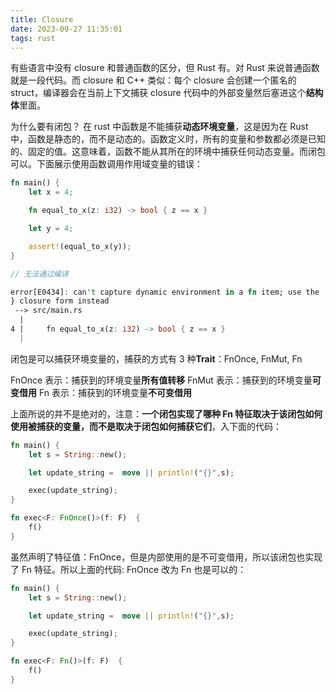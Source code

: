```yaml
---
title: Closure
date: 2023-09-27 11:35:01
tags: rust
---
```


有些语言中没有 closure 和普通函数的区分，但 Rust 有。对 Rust 来说普通函数就是一段代码。而 closure 和 C++ 类似：每个 closure 会创建一个匿名的 struct，编译器会在当前上下文捕获 closure 代码中的外部变量然后塞进这个**结构体**里面。

为什么要有闭包？
在 rust 中函数是不能捕获**动态环境变量**，这是因为在 Rust 中，函数是静态的，而不是动态的。函数定义时，所有的变量和参数都必须是已知的、固定的值。这意味着，函数不能从其所在的环境中捕获任何动态变量。而闭包可以。下面展示使用函数调用作用域变量的错误：

```rust
fn main() {
    let x = 4;

    fn equal_to_x(z: i32) -> bool { z == x }

    let y = 4;

    assert!(equal_to_x(y));
}

// 无法通过编译

error[E0434]: can't capture dynamic environment in a fn item; use the || { ...
} closure form instead
 --> src/main.rs
  |
4 |     fn equal_to_x(z: i32) -> bool { z == x }
  |
```

闭包是可以捕获环境变量的，捕获的方式有 3 种**Trait**：FnOnce, FnMut, Fn

FnOnce 表示：捕获到的环境变量**所有值转移**
FnMut 表示：捕获到的环境变量**可变借用**
Fn 表示：捕获到的环境变量**不可变借用**

上面所说的并不是绝对的，注意：**一个闭包实现了哪种 Fn 特征取决于该闭包如何使用被捕获的变量，而不是取决于闭包如何捕获它们**，入下面的代码：

```rust
fn main() {
    let s = String::new();

    let update_string =  move || println!("{}",s);

    exec(update_string);
}

fn exec<F: FnOnce()>(f: F)  {
    f()
}
```

虽然声明了特征值：FnOnce，但是内部使用的是不可变借用，所以该闭包也实现了 Fn 特征。所以上面的代码: FnOnce 改为 Fn 也是可以的：

```rust
fn main() {
    let s = String::new();

    let update_string =  move || println!("{}",s);

    exec(update_string);
}

fn exec<F: Fn()>(f: F)  {
    f()
}
```
